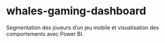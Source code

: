 # whales-gaming-dashboard
Segmentation des joueurs d’un jeu mobile et visualisation des comportements avec Power BI.
